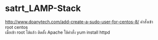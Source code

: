 # satrt_LAMP-Stack
http://www.doanytech.com/add-create-a-sudo-user-for-centos-8/ คำสั่งเข้า root centos  
 เมื่อเข้า root ได้แล้ว ติดตั้ง Apache ใช้คำสั่ง yum install httpd
